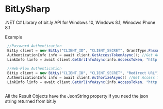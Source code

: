 # BitLySharp
.NET C# Library of bit.ly API for Windows 10, Windows 8.1, Winodws Phone 8.1

Example
```c#
 //Password Authentication
 BitLy client = new BitLy("CLIENT_ID", "CLIENT_SECRET", GrantType.Password, "username", "password");
 AuthenticationInfo info = await client.GetAccessTokenAsync(); //Get Access Token
 LinkInfo linfo = await client.GetUrlInfoAsync(info.AccessToken, "http://bit.ly/1RmnUT", "http://bit.ly/ze6poY" );
 
 //Web-Flow Authentication
 BitLy client = new BitLy("CLIENT_ID", "CLIENT_SECRET", "Redirect URL");
 AuthenticationInfo info = await client.AuthorizeAsync() //Get Access Token, Use WebAuthenticatinBroker
 LinkInfo linfo = await client.GetUrlInfoAsync(info.AccessToken, "http://bit.ly/1RmnUT", "http://bit.ly/ze6poY" );
 
```

All the Result Objects have the JsonString property if you need the json string returned from bit.ly


